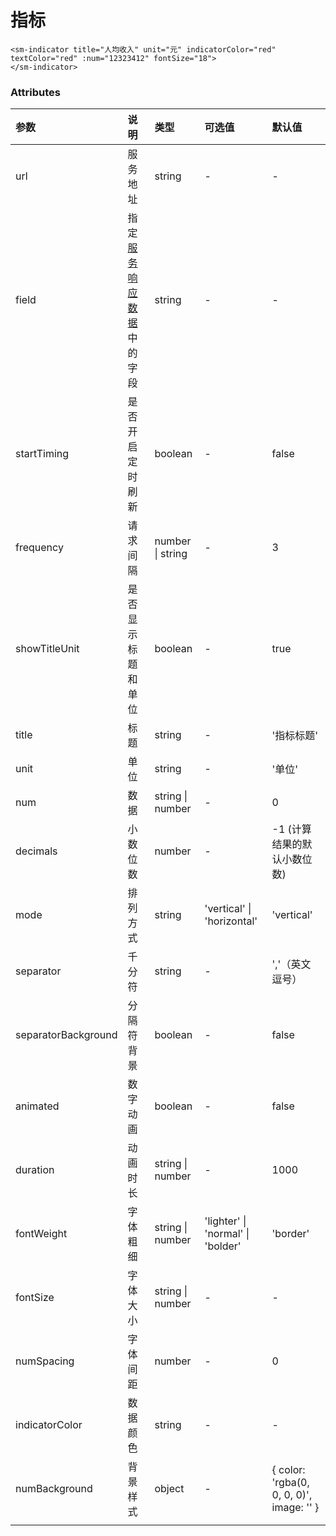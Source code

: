 # 指标

```vue
<sm-indicator title="人均收入" unit="元" indicatorColor="red" textColor="red" :num="12323412" fontSize="18">
</sm-indicator>
```

### Attributes

| 参数                | 说明                                                                           | 类型             | 可选值                            | 默认值                                   |
| :------------------ | :----------------------------------------------------------------------------- | :--------------- | :-------------------------------- | :--------------------------------------- |
| url                 | 服务地址                                                                       | string           | -                                 | -                                        |
| field               | 指定[服务响应数据](/zh/api/service-response-data-requirements/index)中的字段 | string           | -                                 | -                                        |
| startTiming         | 是否开启定时刷新                                                               | boolean          | -                                 | false                                    |
| frequency           | 请求间隔                                                                       | number \| string | -                                 | 3                                        |
| showTitleUnit       | 是否显示标题和单位                                                             | boolean          | -                                 | true                                     |
| title               | 标题                                                                           | string           | -                                 | '指标标题'                               |
| unit                | 单位                                                                           | string           | -                                 | '单位'                                   |
| num                 | 数据                                                                           | string \| number | -                                 | 0                                        |
| decimals            | 小数位数                                                                       | number           | -                                 | -1 (计算结果的默认小数位数)              |
| mode                | 排列方式                                                                       | string           | 'vertical' \| 'horizontal'        | 'vertical'                               |
| separator           | 千分符                                                                         | string           | -                                 | ','（英文逗号）                          |
| separatorBackground | 分隔符背景                                                                     | boolean          | -                                 | false                                    |
| animated            | 数字动画                                                                       | boolean          | -                                 | false                                    |
| duration            | 动画时长                                                                       | string \| number | -                                 | 1000                                     |
| fontWeight          | 字体粗细                                                                       | string \| number | 'lighter' \| 'normal' \| 'bolder' | 'border'                                 |
| fontSize            | 字体大小                                                                       | string \| number | -                                 | -                                        |
| numSpacing          | 字体间距                                                                       | number           | -                                 | 0                                        |
| indicatorColor      | 数据颜色                                                                       | string           | -                                 | -                                        |
| numBackground       | 背景样式                                                                       | object           | -                                 | { color: 'rgba(0, 0, 0, 0)', image: '' } |
|                     |
